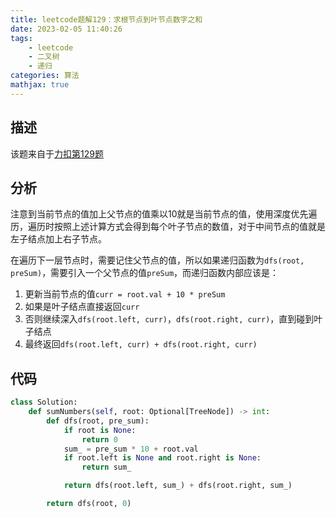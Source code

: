 ```yaml
---
title: leetcode题解129：求根节点到叶节点数字之和
date: 2023-02-05 11:40:26
tags:
    - leetcode
    - 二叉树
    - 递归
categories: 算法
mathjax: true
---
```


## 描述

该题来自于[力扣第129题](https://leetcode.cn/problems/sum-root-to-leaf-numbers/)

<!--more-->

## 分析

注意到当前节点的值加上父节点的值乘以10就是当前节点的值，使用深度优先遍历，遍历时按照上述计算方式会得到每个叶子节点的数值，对于中间节点的值就是左子结点加上右子节点。

在遍历下一层节点时，需要记住父节点的值，所以如果递归函数为`dfs(root, preSum)`，需要引入一个父节点的值`preSum`，而递归函数内部应该是：
1. 更新当前节点的值`curr = root.val + 10 * preSum`
2. 如果是叶子结点直接返回`curr`
3. 否则继续深入`dfs(root.left, curr)`，`dfs(root.right, curr)`，直到碰到叶子结点
4. 最终返回`dfs(root.left, curr) + dfs(root.right, curr)`


## 代码

```python
class Solution:
    def sumNumbers(self, root: Optional[TreeNode]) -> int:
        def dfs(root, pre_sum):
            if root is None:
                return 0
            sum_ = pre_sum * 10 + root.val
            if root.left is None and root.right is None:
                return sum_

            return dfs(root.left, sum_) + dfs(root.right, sum_)

        return dfs(root, 0)
```